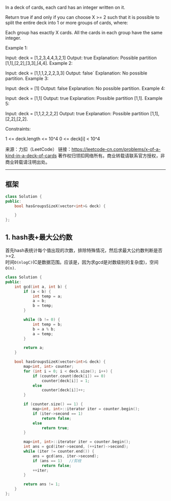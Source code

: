 In a deck of cards, each card has an integer written on it.

Return true if and only if you can choose X >= 2 such that it is possible to split the entire deck into 1 or more groups of cards, where:

Each group has exactly X cards.
All the cards in each group have the same integer.
 

Example 1:

Input: deck = [1,2,3,4,4,3,2,1]
Output: true
Explanation: Possible partition [1,1],[2,2],[3,3],[4,4].
Example 2:

Input: deck = [1,1,1,2,2,2,3,3]
Output: false´
Explanation: No possible partition.
Example 3:

Input: deck = [1]
Output: false
Explanation: No possible partition.
Example 4:

Input: deck = [1,1]
Output: true
Explanation: Possible partition [1,1].
Example 5:

Input: deck = [1,1,2,2,2,2]
Output: true
Explanation: Possible partition [1,1],[2,2],[2,2].
 

Constraints:

1 <= deck.length <= 10^4
0 <= deck[i] < 10^4

来源：力扣（LeetCode）
链接：https://leetcode-cn.com/problems/x-of-a-kind-in-a-deck-of-cards
著作权归领扣网络所有。商业转载请联系官方授权，非商业转载请注明出处。
_________________________________  
  
## 框架
```cpp
class Solution {
public:
    bool hasGroupsSizeX(vector<int>& deck) {

    }
};
```
  
## 1. hash表+最大公约数
首先hash表统计每个值出现的次数，排除特殊情况，然后求最大公约数判断是否>=2.  
时间`O(nlogC)`(C是数据范围。应该是，因为求gcd是对数级别的复杂度)，空间`O(n)`.  
```cpp
class Solution {
public:
    int gcd(int a, int b) {
        if (a < b) {
            int temp = a;
            a = b;
            b = temp;
        }

        while (b != 0) {
            int temp = b;
            b = a % b;
            a = temp;
        }

        return a;
    }

    bool hasGroupsSizeX(vector<int>& deck) {
        map<int, int> counter;
        for (int i = 0; i < deck.size(); i++) {
            if (counter.count(deck[i]) == 0)
                counter[deck[i]] = 1;
            else
                counter[deck[i]]++;
        }

        if (counter.size() == 1) {
            map<int, int>::iterator iter = counter.begin();
            if (iter->second == 1)
                return false;
            else 
                return true;
        }

        map<int, int>::iterator iter = counter.begin();
        int ans = gcd(iter->second, (++iter)->second);
        while (iter != counter.end()) {
            ans = gcd(ans, iter->second);
            if (ans == 1)   //剪枝
                return false;
            ++iter;
        }

        return ans != 1;
    }
};
```
